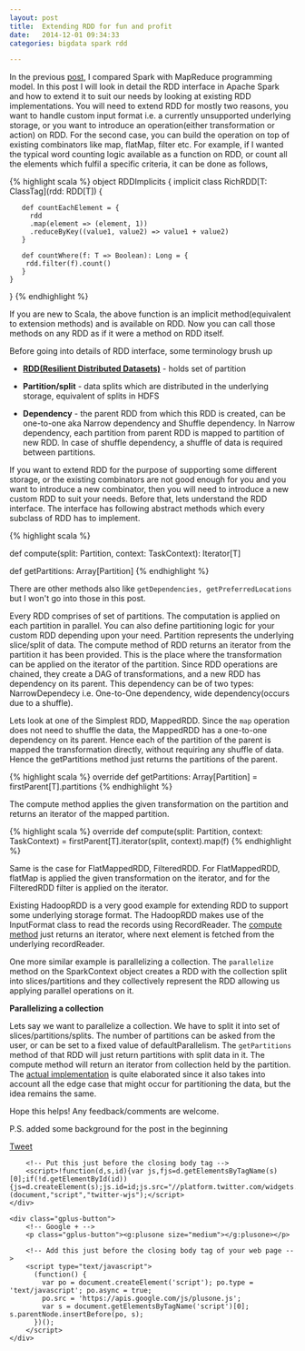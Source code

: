 ```yaml
---
layout: post
title:  Extending RDD for fun and profit
date:   2014-12-01 09:34:33
categories: bigdata spark rdd

---
```


In the previous [post](https://rahulkavale.github.io/blog/2014/11/16/scrap-your-map-reduce/),
I compared Spark with MapReduce programming model.
In this post I will look in detail the RDD interface in Apache Spark and how to extend it to suit our needs by looking at existing RDD implementations.
You will need to extend RDD for mostly two reasons, you want to handle custom input format i.e. a currently unsupported underlying storage,
or you want to introduce an operation(either transformation or action) on RDD. For the second case,
you can build the operation on top of existing combinators like map, flatMap, filter etc.
For example, if I wanted the typical word counting logic available as a function on RDD,
or count all the elements which fulfil a specific criteria, it can be done as follows,

{% highlight scala %}
object RDDImplicits {
 implicit class RichRDD[T: ClassTag](rdd: RDD[T]) {

       def countEachElement = {
         rdd
         .map(element => (element, 1))
         .reduceByKey((value1, value2) => value1 + value2)
       }

       def countWhere(f: T => Boolean): Long = {
        rdd.filter(f).count()
       }
    }
}
{% endhighlight %}


If you are new to Scala, the above function is an implicit method(equivalent to extension methods) and is available on RDD.
Now you can call those methods on any RDD as if it were a method on RDD itself.

Before going into details of RDD interface, some terminology brush up

* [**RDD(Resilient Distributed Datasets)**](https://spark.apache.org/docs/latest/programming-guide.html#resilient-distributed-datasets-rdds) - holds set of partition

* **Partition/split** - data splits which are distributed in the underlying storage, equivalent of splits in HDFS

* **Dependency** - the parent RDD from which this RDD is created, can be one-to-one aka Narrow dependency and Shuffle dependency.
In Narrow dependency, each partition from parent RDD is mapped to partition of new RDD.
In case of shuffle dependency, a shuffle of data is required between partitions.

If you want to extend RDD for the purpose of supporting some different storage,
or the existing combinators are not good enough for you and you want to introduce a new combinator, then
you will need to introduce a new custom RDD to suit your needs. Before that, lets understand the RDD interface.
The interface has following abstract methods which every subclass of RDD has to implement.

{% highlight scala %}

def compute(split: Partition, context: TaskContext): Iterator[T]

def getPartitions: Array[Partition]
{% endhighlight %}

There are other methods also like ```getDependencies, getPreferredLocations``` but I won't go into those in this post.

Every RDD comprises of set of partitions. The computation is applied on each partition in parallel.
You can also define partitioning logic for your custom RDD depending upon your need.
Partition represents the underlying slice/split of data.
The compute method of RDD returns an iterator from the partition it has been provided.
This is the place where the transformation can be applied on the iterator of the partition.
Since RDD operations are chained, they create a DAG of transformations, and a new RDD has dependency on its parent.
This dependency can be of two types: NarrowDependecy i.e. One-to-One dependency, wide dependency(occurs due to a shuffle).

Lets look at one of the Simplest RDD, MappedRDD.
Since the ```map``` operation does not need to shuffle the data, the MappedRDD has a one-to-one dependency on its parent.
Hence each of the partition of the parent is mapped the transformation directly, without requiring any shuffle of data.
Hence the getPartitions method just returns the partitions of the parent.

{% highlight scala %}
override def getPartitions: Array[Partition] = firstParent[T].partitions
{% endhighlight %}


The compute method applies the given transformation on the partition and returns an iterator of the mapped partition.

{% highlight scala %}
override def compute(split: Partition, context: TaskContext) =
 firstParent[T].iterator(split, context).map(f)
{% endhighlight %}


Same is the case for FlatMappedRDD, FilteredRDD.
For FlatMappedRDD, flatMap is applied the given transformation on the iterator,
and for the FilteredRDD filter is applied on the iterator.

Existing HadoopRDD is a very good example for extending RDD to support some underlying storage format.
The HadoopRDD makes use of the InputFormat class to read the records using RecordReader.
The [compute method](https://github.com/apache/spark/blob/master/core/src/main/scala/org/apache/spark/rdd/HadoopRDD.scala#L209)
just returns an iterator, where next element is fetched from the underlying recordReader.

One more similar example is parallelizing a collection.
The ```parallelize``` method on the SparkContext object creates a RDD with the collection split into slices/partitions and they collectively represent the RDD allowing us applying parallel operations on it.

**Parallelizing a collection**

Lets say we want to parallelize a collection. We have to split it into set of slices/partitions/splits.
The number of partitions can be asked from the user, or can be set to a fixed value of defaultParallelism.
The ```getPartitions``` method of that RDD will just return partitions with split data in it.
The compute method will return an iterator from collection held by the partition.
The [actual implementation](https://github.com/apache/spark/blob/master/core/src/main/scala/org/apache/spark/rdd/ParallelCollectionRDD.scala#L96)
is quite elaborated since it also takes into account all the edge case that might occur for partitioning the data,
but the idea remains the same.

Hope this helps! Any feedback/comments are welcome.

P.S. added some background for the post in the beginning

<div class="social-share">
    <div class="tweet-button">
        <a class="tweet-button" href="https://twitter.com/share" class="twitter-share-button" data-via="yphalcombinator">Tweet</a>

        <!-- Put this just before the closing body tag -->
        <script>!function(d,s,id){var js,fjs=d.getElementsByTagName(s)[0];if(!d.getElementById(id)){js=d.createElement(s);js.id=id;js.src="//platform.twitter.com/widgets.js";fjs.parentNode.insertBefore(js,fjs);}}(document,"script","twitter-wjs");</script>
    </div>

    <div class="gplus-button">
        <!-- Google + -->
        <p class="gplus-button"><g:plusone size="medium"></g:plusone></p>

        <!-- Add this just before the closing body tag of your web page -->
        <script type="text/javascript">
          (function() {
            var po = document.createElement('script'); po.type = 'text/javascript'; po.async = true;
            po.src = 'https://apis.google.com/js/plusone.js';
            var s = document.getElementsByTagName('script')[0]; s.parentNode.insertBefore(po, s);
          })();
        </script>
    </div>
</div>

[Github]:  https://github.com/rahulkavale
[Twitter]: https://twitter.com/RBKavale
